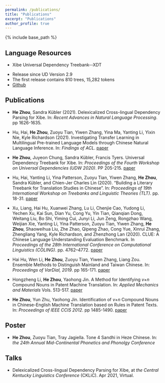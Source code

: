 ```yaml
---
permalink: /publications/
title: "Publications"
excerpt: "Publications"
author_profile: true
---
```



{% include base_path %}

Language Resources
-----
* Xibe Universal Dependency Treebank--XDT
 - Release since UD Version 2.9
 - The first release contains 810 trees, 15,282 tokens
 - [Github](https://github.com/UniversalDependencies/UD_Xibe-XDT/)

Publications
-----

* **He Zhou**, Sandra Kübler (2021). Delexicalized Cross-lingual Dependency Parsing for Xibe. In: _Recent Advances in Natural Language Processing_. pp 1626-1635.

* Hu, Hai, **He Zhou**, Zuoyu Tian, Yiwen Zhang, Yina Ma, Yanting Li, Yixin Nie, Kyle Richardson (2021). Investigating Transfer Learning in Multilingual Pre-trained Language Models through Chinese Natural Language Inference. In: _Findings of ACL_. [paper](https://arxiv.org/pdf/2106.03983.pdf)

* **He Zhou**, Juyeon Chung, Sandra Kübler, Francis Tyers. Universal Dependency Treebank for Xibe. In: _Proceedings of the Fourth Workshop on Universal Dependencies (UDW 2020)_. PP 205-215. [paper](https://aclanthology.org/2020.udw-1.23.pdf)
 
* Hu, Hai, Yanting Li, Yina Patterson, Zuoyu Tian, Yiwen Zhang, **He Zhou**, Sandra Kübler, and Chien-Jer Charles Lin (2020). “Building a Literary Treebank for Translation Studies in Chinese”. In: _Proceedings of 19th International Workshop on Treebanks and Linguistic Theories (TLT)_. pp. 18-31. [paper](https://aclanthology.org/2020.tlt-1.2.pdf)

* Xu, Liang, Hai Hu, Xuanwei Zhang, Lu Li, Chenjie Cao, Yudong Li, Yechen Xu, Kai Sun, Dian Yu, Cong Yu, Yin Tian, Qianqian Dong, Weitang Liu, Bo Shi, Yiming Cui, Junyi Li, Jun Zeng, Rongzhao Wang, Weijian Xie, Yanting Li, Yina Patterson, Zuoyu Tian, Yiwen Zhang, **He Zhou**, Shaoweihua Liu, Zhe Zhao, Qipeng Zhao, Cong Yue, Xinrui Zhang, Zhengliang Yang, Kyle Richardson, and Zhenzhong Lan (2020). CLUE: A Chinese Language Understanding Evaluation Benchmark. In _Proceedings of the 28th International Conference on Computational Linguistics (COLING)_. pp. 4762–4772. [paper](https://aclanthology.org/2020.coling-main.419.pdf)

* Hai Hu, Wen Li, **He Zhou**, Zuoyu Tian, Yiwen Zhang, Liang Zou. Ensemble Methods to Distinguish Mainland and Taiwan Chinese. In: _Proceedings of VarDial, 2019_. pp 165-171. [paper](https://aclanthology.org/W19-1417.pdf)

* Hongzheng Li, **He Zhou**, Yaohong Jin. A Method for Identifying _v+n_ Compound Nouns in Patent Machine Translation. In: _Applied Mechanics and Materials_ Vols. 513-517. [paper](https://www.scientific.net/AMM.513-517.4617)

* **He Zhou**, Yun Zhu, Yaohong Jin. Identification of _v+n_ Compound Nouns in Chinese-English Machine Translation based on Rules in Patent Texts. In: _Proceedings of IEEE CCIS 2012_. pp 1485-1490. [paper](https://ieeexplore.ieee.org/stamp/stamp.jsp?arnumber=6664632&casa_token=BSo0lcg64gwAAAAA:8nV7bEl6FJQwQ5Q6qLd19GweidvK-b6vJ9vNb5R8Sg5RFdqOxS9Gan62b80Sn72oi2648N6_Og)

Poster
-----
* **He Zhou**, Zuoyu Tian, Tray Jagiella. Tone 4 Sandhi in Heze Chinese. In: _the 24th Annual Mid-Continental Phonetics and Phonolgy Conference_

Talks
-----
* Delexicalized Cross-lingual Dependency Parsing for Xibe, at _the Central Kentucky Linguistics Conference_ (CKLiC). Apr 2021, Virtual.

